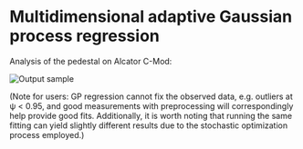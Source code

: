 # Multidimensional adaptive Gaussian process regression

Analysis of the pedestal on Alcator C-Mod:

![Output sample](https://github.com/AbhilashMathews/gp_extras_applications/blob/master/2D-GPR-1160718013.gif)

(Note for users: GP regression cannot fix the observed data, e.g. outliers at ψ < 0.95, and good measurements with preprocessing will correspondingly help provide good fits. Additionally, it is worth noting that running the same fitting can yield slightly different results due to the stochastic optimization process employed.)
